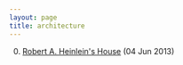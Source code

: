 ```yaml
---
layout: page
title: architecture
---
```


0. [Robert A. Heinlein's House](/bookmark/2013/06/04/rah-house.html) (04 Jun 2013) 
